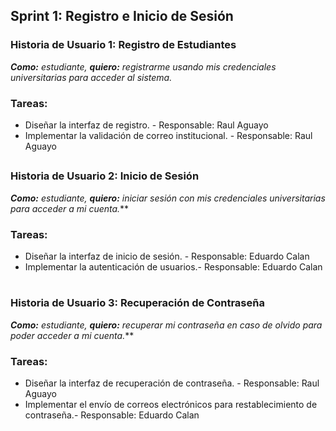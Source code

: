 ## Sprint 1: Registro e Inicio de Sesión 

### Historia de Usuario 1: Registro de Estudiantes
***Como:** estudiante, **quiero:** registrarme usando mis credenciales universitarias para acceder al sistema.*

### Tareas:

- Diseñar la interfaz de registro. - Responsable: Raul Aguayo
- Implementar la validación de correo institucional. - Responsable: Raul Aguayo


##
### Historia de Usuario 2: Inicio de Sesión
***Como:** estudiante, **quiero:** iniciar sesión con mis credenciales universitarias para acceder a mi cuenta.***

### Tareas:

- Diseñar la interfaz de inicio de sesión. - Responsable: Eduardo Calan
- Implementar la autenticación de usuarios.- Responsable: Eduardo Calan

#
### Historia de Usuario 3: Recuperación de Contraseña
***Como:** estudiante, **quiero:** recuperar mi contraseña en caso de olvido para poder acceder a mi cuenta.***

### Tareas:

- Diseñar la interfaz de recuperación de contraseña. - Responsable: Raul Aguayo
- Implementar el envío de correos electrónicos para restablecimiento de contraseña.- Responsable: Eduardo Calan
